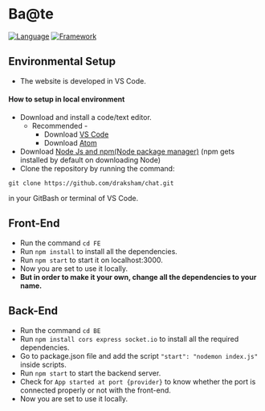 # Ba@te
[![Language](https://img.shields.io/badge/Language-Javascript-blue.svg?style=flat)](https://www.javascript.com/)
[![Framework](https://img.shields.io/badge/Framework-Reactjs-brightgreen.svg?style=flat)](https://reactjs.org/)


## Environmental Setup 
- The website is developed in VS Code.
#### How to setup in local environment
- Download and install a code/text editor.
  - Recommended -
    - Download [VS Code](https://code.visualstudio.com/download)
    - Download [Atom](https://atom.io/)
- Download [Node Js and npm(Node package manager)](https://nodejs.org/en/) (npm gets installed by default on downloading Node)
- Clone the repository by running the command:
```
git clone https://github.com/draksham/chat.git
```
in your GitBash or terminal of VS Code.

## Front-End
- Run the command `cd FE`
- Run `npm install` to install all the dependencies.
- Run `npm start` to start it on localhost:3000.
- Now you are set to use it locally.
- **But in order to make it your own, change all the dependencies to your name.**

## Back-End
- Run the command `cd BE`
- Run `npm install cors express socket.io` to install all the required dependencies.
- Go to package.json file and add the script `"start": "nodemon index.js"` inside scripts.
- Run `npm start` to start the backend server.
- Check for `App started at port {provider}` to know whether the port is connected properly or not with the front-end.
- Now you are set to use it locally.
